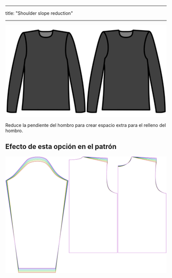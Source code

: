 - - -
title: "Shoulder slope reduction"
- - -

![Reducción de caída del hombro](./shoulderslopereduction.svg)

Reduce la pendiente del hombro para crear espacio extra para el relleno del hombro.

## Efecto de esta opción en el patrón

![Esta imagen muestra el efecto de esta opción superponiendo varias variantes que tienen un valor diferente para esta opción](brian_shoulderslopereduction_sample.svg "Efecto de esta opción en el patrón")

